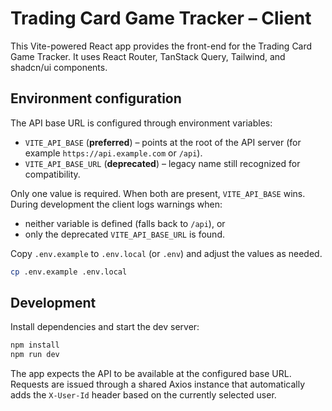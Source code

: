# Trading Card Game Tracker – Client

This Vite-powered React app provides the front-end for the Trading Card Game Tracker. It uses React Router, TanStack Query, Tailwind, and shadcn/ui components.

## Environment configuration

The API base URL is configured through environment variables:

- `VITE_API_BASE` (**preferred**) – points at the root of the API server (for example `https://api.example.com` or `/api`).
- `VITE_API_BASE_URL` (**deprecated**) – legacy name still recognized for compatibility.

Only one value is required. When both are present, `VITE_API_BASE` wins. During development the client logs warnings when:

- neither variable is defined (falls back to `/api`), or
- only the deprecated `VITE_API_BASE_URL` is found.

Copy `.env.example` to `.env.local` (or `.env`) and adjust the values as needed.

```bash
cp .env.example .env.local
```

## Development

Install dependencies and start the dev server:

```bash
npm install
npm run dev
```

The app expects the API to be available at the configured base URL. Requests are issued through a shared Axios instance that automatically adds the `X-User-Id` header based on the currently selected user.
